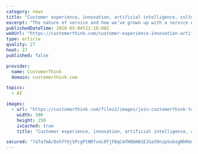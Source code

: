 ```yaml
---
category: news
title: "Customer experience, innovation, artificial intelligence, culture….a look inside Amazon – Interview with Claire Whitaker"
excerpt: "The nature of service and how we’ve grown up with a service economy which is now finding it very hard to actually serve customers – Interview with Joel Bailey of EY Seren – and is number 340 in the series of interviews with authors and business leaders that are doing great things,"
publishedDateTime: 2020-05-04T21:10:00Z
webUrl: "https://customerthink.com/customer-experience-innovation-artificial-intelligence-culture-a-look-inside-amazon-interview-with-claire-whitaker/"
type: article
quality: 27
heat: 27
published: false

provider:
  name: CustomerThink
  domain: customerthink.com

topics:
  - AI

images:
  - url: "https://customerthink.com/files2/images/join-customerthink-top5-cx-300x250.png"
    width: 300
    height: 250
    isCached: true
    title: "Customer experience, innovation, artificial intelligence, culture….a look inside Amazon – Interview with Claire Whitaker"

secured: "7aTa7mA/Dxh7YUj5PcgPtNRfvoL0TjFBqCmTHBbN01EJGa59nzpSxbsgNhRUdME6SjqN1U3dCZKjh9KN5gDylb6yGYga7E7ePuLRXChL0DMLspMJnAR6QFDz96tXOeaiFmuVvBfF/XABhHEkgpbz9SJP22yabqV2nPNT76plyKC6UMQBhnpgYM0pKpC1axoCgfyPxyiFCGXxLPdn0CBubOcrDqdL5ib+qlXyOZfjt8Tu8kAIenRdRaLyJgBzMGTeAdvoCavgyvAZZYWK/pqeDiBH2qaPeep4kb6jTWMZRZ1UyDljSLvgLyt67TUjPRnshktVe7du+8cVUIGiYk9b4rOobFD6+hXM/oT/xDdZWyoAFZfc6upDQ4reqJWc32SLlRgNVLDBq7jmNB78xUlb1tFiGoBWe2cvNrr/4TVaJlhDMcTY4dgT+b86ruf9JuPQwiZM+mgpQKIN7Zsnne/zlSGEuiJfMxKcwx1fU0rZjpo=;xvUMQWyiajsWm6NS5pm/Iw=="
---
```


